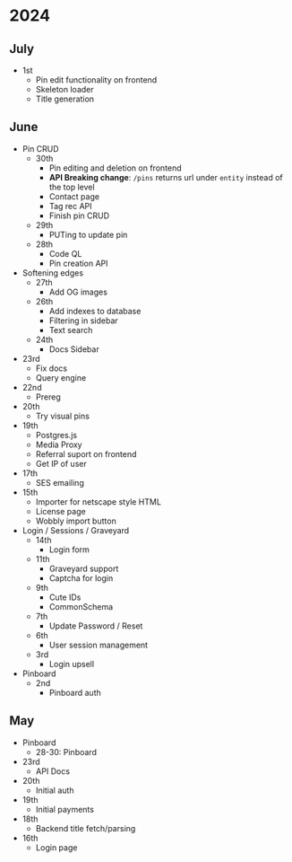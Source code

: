 # 2024

## July

- 1st
  - Pin edit functionality on frontend
  - Skeleton loader
  - Title generation

## June

- Pin CRUD
  - 30th
    - Pin editing and deletion on frontend
    - **API Breaking change**: `/pins` returns url under `entity` instead of the top level
    - Contact page
    - Tag rec API
    - Finish pin CRUD
  - 29th
    - PUTing to update pin
  - 28th
    - Code QL
    - Pin creation API
- Softening edges
  - 27th
    - Add OG images
  - 26th
    - Add indexes to database
    - Filtering in sidebar
    - Text search
  - 24th
    - Docs Sidebar
- 23rd
  - Fix docs
  - Query engine
- 22nd
  - Prereg
- 20th
  - Try visual pins
- 19th
  - Postgres.js
  - Media Proxy
  - Referral suport on frontend
  - Get IP of user
- 17th
  - SES emailing
- 15th
  - Importer for netscape style HTML
  - License page
  - Wobbly import button
- Login / Sessions / Graveyard
  - 14th
    - Login form
  - 11th
    - Graveyard support
    - Captcha for login
  - 9th
    - Cute IDs
    - CommonSchema
   - 7th
     - Update Password / Reset
  - 6th
    - User session management
  - 3rd
    - Login upsell
- Pinboard
  - 2nd
    - Pinboard auth

## May

- Pinboard
  - 28-30: Pinboard
- 23rd
  - API Docs
- 20th
  - Initial auth
- 19th
  - Initial payments
- 18th
  - Backend title fetch/parsing
- 16th
  - Login page
